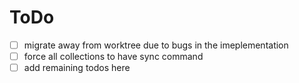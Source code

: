 # ToDo
- [ ] migrate away from worktree due to bugs in the imeplementation
- [ ] force all collections to have sync command
- [ ] add remaining todos here

